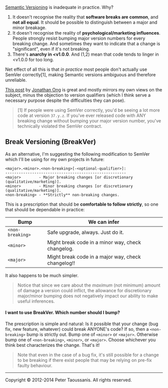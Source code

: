 [Semantic Versioning](http://semver.org/) is inadequate in practice. Why?

  1. It doesn't recognise the reality that **software breaks are common**, and **not all equal**. It should be possible to distinguish between a major and minor breakage.
  2. It doesn't recognise the reality of **psychological/marketing influences**. People strongly resist bumping major version numbers for every breaking change. And sometimes they want to indicate that a change is "significant", even if it's not breaking.
  3. There's **anarchy in <v1.0.0**. And (1,2) mean that code tends to linger in <v1.0.0 for too long.

Net effect of all this is that _in practice_ most people don't actually use SemVer correctly[1], making Semantic versions ambiguous and therefore unreliable.

[This post](http://www.jongleberry.com/semver-has-failed-us.html) by [Jonathan Ong](https://github.com/jonathanong) is great and mostly mirrors my own views on the subject, minus the objection to version qualifiers (which I think serve a necessary purpose despite the difficulties they can pose).

> [1] If people were using SemVer correctly, you'd be seeing a lot more code at version `37.y.z`. If you've ever released code with ANY breaking change without bumping your major  version number, you've technically violated the SemVer contract.

## Break Versioning (BreakVer)

As an alternative, I'm suggesting the following modification to SemVer which I'll be using for my own projects in future:

```
<major>.<minor>.<non-breaking>[-<optional-qualifier>]:
------------------------------------------------------
<major>        - Major breaking changes [or discretionary (qualitative/marketing)].
<minor>        - Minor breaking changes [or discretionary (qualitative/marketing)].
<non-breaking> - **Strictly** non-breaking changes.
```

This is a prescription that should be **comfortable to follow strictly**, so one that should be dependable in practice:

Bump             | We can infer                                       |
---------------- | -------------------------------------------------- |
`<non-breaking>` | Safe upgrade, always. Just do it.                  |
`<minor>`        | Might break code in a minor way, check changelog.  |
`<major>`        | Might break code in a major way, check changelog!! |

It also happens to be much simpler.

> Notice that since we care about the _maximum_ (not minimum) amount of damage a version could inflict, the allowance for discretionary major/minor bumping does not negatively impact our ability to make useful inferences.

#### I want to use BreakVer. Which number should I bump?

The prescription is simple and natural: Is it possible that your change (bug fix, new feature, whatever) could break ANYONE's code? If so, then a `<non-breaking>` bump is strictly out. Bump one of `<minor>` or `<major>`. Otherwise bump one of `<non-breaking>`, `<minor>`, or `<major>`. Choose whichever you think best characterizes the change. That's it!

> Note that even in the case of a bug fix, it's still possible for a change to be breaking if there exist people that may be relying on pre-fix faulty behaviour.

--------------------------------------------------------------------------------

Copyright &copy; 2012-2014 Peter Taoussanis. All rights reserved.